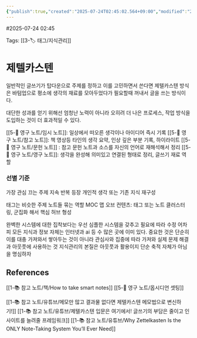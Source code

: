 ```yaml
---
{"publish":true,"created":"2025-07-24T02:45:02.564+09:00","modified":"2025-08-06T21:03:23.250+09:00","cssclasses":""}
---
```


#2025-07-24 02:45

Tags: [[3-🏷️ 태그/지식관리]]

# 제텔카스텐

일반적인 글쓰기가 탑다운으로 주제를 정하고 이를 고민하면서 쓴다면
제텔카스텐 방식은 바텀업으로 평소에 생각의 재료를 모아두었다가 필요할때 꺼내서 글을 쓰는 방식이다.

대단한 성과를 얻기 위해선 엄청난 노력이 아니라 오히려 더 나은 프로세스, 작업 방식을 도입하는 것이 더 효과적일 수 있다.

[[5-💎 영구 노트/임시 노트]]: 일상에서 떠오른 생각이나 아이디어 즉시 기록
[[5-💎 영구 노트/참고 노트]]: 책 영상등 타인의 생각 요약, 인상 깊은 부분 기록, 하이라이트
[[5-💎 영구 노트/문헌 노트]] : 참고 문헌 노트과 소스를 자신의 언어로 재해석해서 정리
[[5-💎 영구 노트/영구 노트]]: 생각을 완성해 의미있고 연결된 형태로 정리, 글쓰기 재료 역할

### 선별 기준
가장 관심 끄는 주제
지속 반복 등장
개인적 생각 또는 기존 지식 재구성

태그는 비슷한 주제 노트들 묶는 역할
MOC 맵 오브 컨텐츠: 태그 또는 노트 클러스터링, 군집화 해서 핵심 허브 형성

완벽한 시스템에 대한 집착보다는 우선 심플한 시스템을 갖추고 필요에 따라 수정
어차피 모든 지식과 정보 자체는 인터넷과 ai 등 수 많은 곳에 이미 있다.
중요한 것은 단순히 이를 대충 가져와서 쌓아두는 것이 아니라  관심사와 집중에 따라 가져와 실제 문제 해결과 아웃풋에 사용하는 것
지식관리의 본질은 아웃풋과 활용이지 단순 축적 자체가 아님을 명심하자

## References
[[1-📚 참고 노트/책/How to take smart notes]]
[[5-💎 영구 노트/옵시디언 셋팅]]

[[1-📚 참고 노트/유튜브/메모만 많고 결과물 없다면 제텔카스텐 메모법으로 변신하기!]]
[[1-📚 참고 노트/유튜브/제텔카스텐 입문은 여기에서! 글쓰기의 부담은 줄이고 인사이트를 늘려줄 프레임워크]]
[[1-📚 참고 노트/유튜브/Why Zettelkasten Is the ONLY Note-Taking System You’ll Ever Need]]